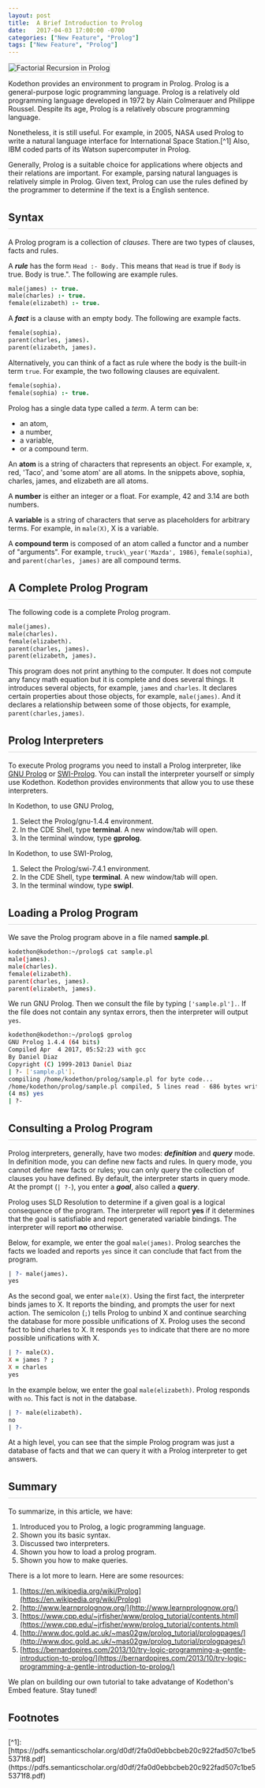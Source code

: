 ```yaml
---
layout: post
title:  A Brief Introduction to Prolog
date:   2017-04-03 17:00:00 -0700
categories: ["New Feature", "Prolog"]
tags: ["New Feature", "Prolog"]
---
```


<style>

	.section {
		margin-top:25px;
		margin-bottom:25px;
	}

	.section-header {
		margin-top:35px;
		padding-bottom: 10px;
		border-bottom:1px solid lightgrey;
	}


	.padding-top-bottom-10 {
		padding-top: 10px;
		padding-bottom: 10px;
	}

	.margin-top-bottom-20 {
		margin-top:20px;
		margin-bottom:20px;
	}

	.border-bottom-1 {
		border-bottom:1px solid lightgrey;
	}

	.kodethon-iframe {
		border:1px solid lightgrey;
	}
</style>

<img src="{{site.url}}{{site.baseurl}}/images/prolog_factorial.gif" alt="Factorial Recursion in Prolog" class="img-fluid mx-auto d-block" style="border: 1px solid lightgrey"/>

Kodethon provides an environment to program in Prolog.  Prolog is a
general-purpose logic programming language.  Prolog is a relatively old
programming language developed in 1972 by Alain Colmerauer and Philippe
Roussel.  Despite its age, Prolog is a relatively obscure programming language.

Nonetheless, it is still useful.  For example, in 2005, NASA used Prolog to
write a natural language interface for International Space Station.[^1]  Also,
IBM coded parts of its Watson supercomputer in Prolog.

Generally, Prolog is a suitable choice for applications where objects and their
relations are important.  For example, parsing natural languages is relatively
simple in Prolog.  Given text, Prolog can use the rules defined by the
programmer to determine if the text is a English sentence.


<h2 class="section-header">Syntax</h2>
A Prolog program is a collection of <em>clauses</em>.  There are two types of
clauses, facts and rules.

A <b><em>rule</em></b> has the form `Head :- Body.`  This means that `Head` is true if
`Body` is true.  Body is true.".  The following are example rules. 
```prolog
male(james) :- true.
male(charles) :- true.
female(elizabeth) :- true.
```

A <b><em>fact</em></b> is a clause with an empty body.  The following are example facts.
```prolog
female(sophia).
parent(charles, james).
parent(elizabeth, james).
```

Alternatively, you can think of a fact as rule where the body is the built-in term `true`. For example, the two following clauses are equivalent. 
```prolog
female(sophia).
female(sophia) :- true.
```


Prolog has a single data type called a <em>term</em>.  A term can be:

* an atom,
* a number,
* a variable,
* or a compound term.

An **atom** is a string of characters that represents an object.  For example,
x, red, 'Taco', and 'some atom' are all atoms.  In the snippets above, sophia, charles, james, and elizabeth are all atoms.

A **number** is either an integer or a float.  For example, 42 and 3.14 are both numbers.

A **variable** is a string of characters that serve as placeholders for arbitrary terms.  For example, in `male(X)`, X is a variable.

A **compound term** is composed of an atom called a functor and a number of "arguments".  For example, `truck\_year('Mazda', 1986)`, `female(sophia)`, and `parent(charles, james)` are all compound terms.

<h2 class="section-header">A Complete Prolog Program</h2>

The following code is a complete Prolog program.  
```prolog
male(james).
male(charles).
female(elizabeth).
parent(charles, james).
parent(elizabeth, james).
```

This program does not print anything to the computer.  It does not compute any
fancy math equation but it is complete and does several things.  It introduces
several objects, for example, `james` and `charles`.  It declares certain
properties about those objects, for example, `male(james)`.  And it declares a
relationship between some of those objects, for example, `parent(charles,james)`.


<h2 class="section-header">Prolog Interpreters</h2>

To execute Prolog programs you need to install a Prolog interpreter, like <a
href="http://www.gprolog.org/">GNU Prolog</a> or <a
href="http://www.swi-prolog.org/">SWI-Prolog</a>. You can install the
interpreter yourself or simply use Kodethon.  Kodethon provides environments
that allow you to use these interpreters.

In Kodethon, to use GNU Prolog, 
1. Select the Prolog/gnu-1.4.4 environment.
2. In the CDE Shell, type <b>terminal</b>. A new window/tab will open.
3. In the terminal window, type <b>gprolog</b>.

In Kodethon, to use SWI-Prolog, 
1. Select the Prolog/swi-7.4.1 environment.
2. In the CDE Shell, type <b>terminal</b>. A new window/tab will open.
3. In the terminal window, type <b>swipl</b>.

<h2 class="section-header">Loading a Prolog Program</h2>

We save the Prolog program above in a file named <b>sample.pl</b>.
```bash
kodethon@kodethon:~/prolog$ cat sample.pl 
male(james).
male(charles).
female(elizabeth).
parent(charles, james).
parent(elizabeth, james).
```

We run GNU Prolog.  Then we consult the file by typing `['sample.pl'].`.
If the file does not contain any syntax errors, then the interpreter will output `yes`.
```bash
kodethon@kodethon:~/prolog$ gprolog
GNU Prolog 1.4.4 (64 bits)
Compiled Apr  4 2017, 05:52:23 with gcc
By Daniel Diaz
Copyright (C) 1999-2013 Daniel Diaz
| ?- ['sample.pl'].
compiling /home/kodethon/prolog/sample.pl for byte code...
/home/kodethon/prolog/sample.pl compiled, 5 lines read - 686 bytes written, 3 ms
(4 ms) yes
| ?- 
```

<h2 class="section-header">Consulting a Prolog Program</h2>

Prolog interpreters, generally, have two modes: <b><em>definition</em></b> and
<b><em>query</em></b> mode.  In definition mode, you can define new facts and
rules.  In query mode, you cannot define new facts or rules; you can only query
the collection of clauses you have defined. By default, the interpreter starts
in query mode.  At the prompt (`| ?-`), you enter a <b><em>goal</em></b>, also
called a <b><em>query</em></b>.  

Prolog uses SLD Resolution to determine if a given goal is a logical
consequence of the program.  The interpreter will report <b>yes</b> if it
determines that the goal is satisfiable and report generated variable bindings.
The interpreter will report <b>no</b> otherwise.


Below, for example, we enter the goal `male(james)`.  Prolog searches the facts
we loaded and reports `yes` since it can conclude that fact from the program.
```prolog 
| ?- male(james).  
yes 
```

As the second goal, we enter `male(X)`.  Using the first fact, the interpreter
binds james to X.  It reports the binding, and prompts the user for next
action.  The semicolon (`;`) tells Prolog to unbind X and continue searching
the database for more possible unifications of X.  Prolog uses the second fact
to bind charles to X.  It responds `yes` to indicate that there are no more
possible unifications with X.

```prolog 
| ?- male(X).  
X = james ? ; 
X = charles 
yes
```

In the example below, we enter the goal `male(elizabeth)`.  Prolog responds
with `no`.  This fact is not in the database. 
```prolog
| ?- male(elizabeth).
no
| ?- 
```

At a high level, you can see that the simple Prolog program was just a database
of facts and that we can query it with a Prolog interpreter to get answers.

<h2 class="section-header">Summary</h2>

To summarize, in this article, we have:
1. Introduced you to Prolog, a logic programming language.  
2. Shown you its basic syntax.
3. Discussed two interpreters.
4. Shown you how to load a prolog program.
5. Shown you how to make queries.

There is a lot more to learn.  Here are some resources:

1. [https://en.wikipedia.org/wiki/Prolog](https://en.wikipedia.org/wiki/Prolog)
2. [http://www.learnprolognow.org/](http://www.learnprolognow.org/)
3. [https://www.cpp.edu/~jrfisher/www/prolog_tutorial/contents.html](https://www.cpp.edu/~jrfisher/www/prolog_tutorial/contents.html)
4. [http://www.doc.gold.ac.uk/~mas02gw/prolog_tutorial/prologpages/](http://www.doc.gold.ac.uk/~mas02gw/prolog_tutorial/prologpages/)
5. [https://bernardopires.com/2013/10/try-logic-programming-a-gentle-introduction-to-prolog/](https://bernardopires.com/2013/10/try-logic-programming-a-gentle-introduction-to-prolog/)

We plan on building our own tutorial to take advatange of Kodethon's Embed feature.  Stay tuned!




<h2 class="section-header">Footnotes</h2>
[^1]: [https://pdfs.semanticscholar.org/d0df/2fa0d0ebbcbeb20c922fad507c1be55371f8.pdf](https://pdfs.semanticscholar.org/d0df/2fa0d0ebbcbeb20c922fad507c1be55371f8.pdf)
